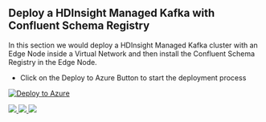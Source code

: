 ## Deploy a HDInsight Managed Kafka with Confluent Schema Registry 

In this section we would deploy a  HDInsight Managed Kafka  cluster with an Edge Node inside a Virtual Network and then install the Confluent Schema Registry in the Edge Node.  

 - Click on the Deploy to Azure Button to start the deployment process

[![Deploy to Azure](https://aka.ms/deploytoazurebutton)](https://portal.azure.com/#create/Microsoft.Template/uri/https%3A%2F%2Fraw.githubusercontent.com%2Farnabganguly%2FKafkaschemaregistry%2Fmaster%2Fazuredeploy.json
) 
</a>
<a  href="http://armviz.io/#/load=[https://raw.githubusercontent.com/arnabganguly/Kafkaschemaregistry/master/azuredeploy.json](https://raw.githubusercontent.com/arnabganguly/Kafkaschemaregistry/master/azuredeploy.json)"  target="_blank">

<img src="http://armviz.io/visualizebutton.png"/>
</a>



<a href="https://portal.azure.com/#create/Microsoft.Template/uri/https%3A%2F%2Fraw.githubusercontent.com%2Farnabganguly%2FKafkaschemaregistry%2Fmaster%2Fazuredeploy.json" target="_blank">
    <img src="http://azuredeploy.net/deploybutton.png"/>
</a><a href="http://armviz.io/#/?load=[https://raw.githubusercontent.com/arnabganguly/Kafkaschemaregistry/master/azuredeploy.json](https://raw.githubusercontent.com/arnabganguly/Kafkaschemaregistry/master/azuredeploy.json)" target="_blank">
  <img src="http://armviz.io/visualizebutton.png"/>
</a>

<!--stackedit_data:
eyJoaXN0b3J5IjpbMTQ3MDc4MTYzMiwxMjM5NjI1MDM1LDE2Nz
Q0MTU0NjNdfQ==
-->